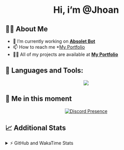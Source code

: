 <h1 align="center">Hi, i’m @Jhoan</h1>

## 🙋‍♂️ About Me

- 🔭 I’m currently working on **[Absolet Bot](https://strider.cloud)**
- 📫 How to reach me *[My Portfolio](https://jhoan.me/contact)
- 👨‍💻 All of my projects are available at **[My Portfolio](https://jhoan.me)**

## 🚀 Languages and Tools:
<p align="center">
  <a href="https://skillicons.dev">
    <img src="https://skillicons.dev/icons?i=js,ts,html,css,bootstrap,nodejs,express,vscode,neovim,vim,atom,cloudflare,git,github,discord,bots,linux,mongodb,nginx,redis,wordpress,heroku&perline=11" />
  </a>
</p>
  
## 👤 Me in this moment
<p align="center">
    <a href="https://discord.com/users/612460795124776960" target="_blank" rel="nofollow">
        <img src="https://lanyard-profile-readme.vercel.app/api/612460795124776960?idleMessage=Probably%20coding%20Absolet..." alt="Discord Presence" align="center">
    </a>
</p>

## 📈 Additional Stats
<details>
    <summary>⚡ GitHub and WakaTime Stats</summary>
    <br/>

<!--START_SECTION:waka-->
![Code Time](http://img.shields.io/badge/Code%20Time-637%20hrs%205%20mins-blue)

**🐱 My GitHub Data** 

> 📦 188.7 kB Used in GitHub's Storage 
 > 
> 🏆 326 Contributions in the Year 2023
 > 
> 💼 Opted to Hire
 > 
> 📜 5 Public Repositories 
 > 
> 🔑 44 Private Repositories 
 > 
**I'm an Early 🐤** 

```text
🌞 Morning                223 commits         ██░░░░░░░░░░░░░░░░░░░░░░░   07.80 % 
🌆 Daytime                1355 commits        ████████████░░░░░░░░░░░░░   47.41 % 
🌃 Evening                1138 commits        ██████████░░░░░░░░░░░░░░░   39.82 % 
🌙 Night                  142 commits         █░░░░░░░░░░░░░░░░░░░░░░░░   04.97 % 
```
📅 **I'm Most Productive on Saturday** 

```text
Monday                   402 commits         ████░░░░░░░░░░░░░░░░░░░░░   14.07 % 
Tuesday                  463 commits         ████░░░░░░░░░░░░░░░░░░░░░   16.20 % 
Wednesday                413 commits         ████░░░░░░░░░░░░░░░░░░░░░   14.45 % 
Thursday                 307 commits         ███░░░░░░░░░░░░░░░░░░░░░░   10.74 % 
Friday                   372 commits         ███░░░░░░░░░░░░░░░░░░░░░░   13.02 % 
Saturday                 545 commits         █████░░░░░░░░░░░░░░░░░░░░   19.07 % 
Sunday                   356 commits         ███░░░░░░░░░░░░░░░░░░░░░░   12.46 % 
```


📊 **This Week I Spent My Time On** 

```text
🕑︎ Time Zone: America/Bogota

💬 Programming Languages: 
No Activity Tracked This Week

🔥 Editors: 
No Activity Tracked This Week

🐱‍💻 Projects: 
No Activity Tracked This Week

💻 Operating System: 
No Activity Tracked This Week
```

**I Mostly Code in JavaScript** 

```text
JavaScript               17 repos            ████████████░░░░░░░░░░░░░   50.00 % 
TypeScript               10 repos            ███████░░░░░░░░░░░░░░░░░░   29.41 % 
Java                     3 repos             ██░░░░░░░░░░░░░░░░░░░░░░░   08.82 % 
EJS                      1 repo              █░░░░░░░░░░░░░░░░░░░░░░░░   02.94 % 
SCSS                     1 repo              █░░░░░░░░░░░░░░░░░░░░░░░░   02.94 % 
```




 Last Updated on 21/07/2023 05:35:05 UTC
<!--END_SECTION:waka-->
</details>
